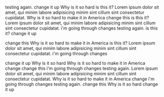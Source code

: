 testing again.
change it up
Why is it so hard
is this it?
Lorem ipsum dolor sit amet, qui minim labore adipisicing minim sint cillum sint consectetur cupidatat.
Why is it so hard to make it in America
change this
is this it?
Lorem ipsum dolor sit amet, qui minim labore adipisicing minim sint cillum sint consectetur cupidatat.
i'm going through changes
testing again.
is this it?
change it up

change this
Why is it so hard to make it in America
is this it?
Lorem ipsum dolor sit amet, qui minim labore adipisicing minim sint cillum sint consectetur cupidatat.
i'm going through changes

change it up
Why is it so hard
Why is it so hard to make it in America
change
change this
i'm going through changes
testing again.
Lorem ipsum dolor sit amet, qui minim labore adipisicing minim sint cillum sint consectetur cupidatat.
Why is it so hard to make it in America
change
i'm going through changes
testing again.
change this
Why is it so hard
change it up
